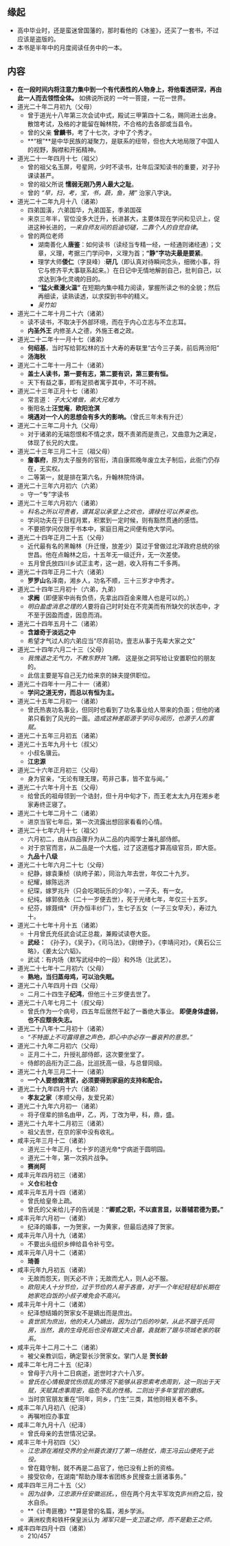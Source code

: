 ##  缘起
+ 高中毕业时，还是蛮迷曾国藩的，那时看他的《冰鉴》，还买了一套书，不过应该是盗版的。
+ 本书是半年中的月度阅读任务中的一本。

##  内容
+ **在一段时间内将注意力集中到一个有代表性的人物身上，将他看透研深，再由此一人而去领悟全体。** 如佛说所说的 一叶一菩提，一花一世界。
+ 道光二十年二月初九（父母）
	+ 曾于道光十八年第三次会试中式，殿试三甲第四十二名，赐同进士出身。散馆考试，及格的才能留在翰林院，不合格的去各部或当县令。
	+ 曾的父亲 **曾麟书**，考了十七次，才中了个秀才。
	+ **“根”**是中华民族的凝聚力，是联系的纽带，但也大大地局限了中国人的视野，胸襟和开拓精神。
+ 道光二十一年四月十七（祖父）
	+ 曾的祖父名玉屏，号星网，少时不读书，壮年后深知读书的重要，对子孙课读甚严。
	+ 曾的祖父所说 **懦弱无刚乃男人最大之耻**。
	+ 曾的 *“早，扫，考，宝，书，蔬，鱼，猪”* 治家八字诀。
+ 道光二十二年九月十八（诸弟）
	+ 四弟国潢，六弟国华，九弟国荃，季弟国葆
	+ 来京三年半，官位没多大迁升，长进甚大，主要体现在学问和见识上，促进这种长进的，*一来自师友间的启迪切磋，二靠个人的自觉自律*。
	+ 曾的两位老师
		+ 湖南善化人**唐鉴**：如何读书（读经当专精一经，一经通则诸经通）；文章，义理，考据三门学问中，义理为首；**“静”字功夫最是要紧**。
		+ 理学大师**倭仁**（字艮峰）:**研几**（即认真对待瞬间念头，细微小事，将它与修齐平大事联系起来。）在日记中无情地解剖自己，批判自己，以求达到净化灵魂的目的。
		+ **“猛火煮漫火温”** 在短期内集中精力阅读，掌握所读之书的全貌；然后再细读，读熟读透，以求探到书中的精义。
		+ *吴竹如*
+ 道光二十二年十月二十六（诸弟）
	+ 读不读书，不取决于外部环境，而在于内心立志与不立志耳。
	+ **内圣外王** 内修圣人之德，外施王者之政。
+ 道光二十二年十一月十七（诸弟）
	+ **何绍基**，当时写给郭松林的五十大寿的寿联里“古今三子美，前后两汾阳”
	+ **汤海秋**
+ 道光二十二年十一月二十（诸弟）
	+ **盖士人读书，第一要有志，第二要有识，第三要有恒。**
	+ 天下有益之事，即有足损者寓乎其中，不可不辨。
+ 道光二十三年正月十七（诸弟）
	+ 常言道： *子大父难做，弟大兄难为*
	+ 衡阳名士**汪觉庵**，**欧阳沧溟**
	+ **境遇对一个人的思想会有多大的影响。**（曾氏三年未有升迁）
+ 道光二十三年二月十九（父母）
	+ 对于诸弟的无端怨恨和不情之求，既不责弟而是责己，又曲意为之满足，体现了长兄的大度。
+ 道光二十三年三月二十三（祖父母）
	+ **詹事府**，原为太子服务的官衔，清自康熙晚年废立太子制后，此衙门仍存在，无实权。
	+ 二等第一，就是排在第六名，升翰林院侍讲。
+ 道光二十三年六月初六（六弟）
	+ 守一“专”字读书
+ 道光二十三年六月初六（诸弟）
	+ *科名之所以可贵者，谓其足以承堂上之欢也，谓禄仕可以养亲也。*
	+ 学问功夫在于日程月累，积累到一定时候，则有豁然贯通的感悟。
	+ 不要把学问仅限于书本中，家庭日用之间便有绝大学问。
+ 道光二十四年正月二十五（父母）
	+ 近代最有名的黑翰林（升迁慢，放差少）莫过于曾做过北洋政府总统的徐世昌。他在点翰林之后，十五年无一级迁升，无一次差使。
	+ 五月曾氏放四川乡试正主考，这一趟，收入将有二千多两。
+ 道光二十四年正月二十六（诸弟）
	+ **罗罗山**名泽南，湘乡人，功名不顺，三十三岁才中秀才。
+ 道光二十四年三月初十（六弟，九弟）
	+ **求阙**（即便家中尚有负债，先拿出四百金来赠人也是可以的。）
	+ *明白盈虚消息之理的人*要将自己时时处在不完美而有所缺欠的状态中，才不至于因盈而虚，因息而消。
+ 道光二十四年五月十二（诸弟）
	+ **含雄奇于淡远之中**
	+ 希望才气过人的六弟应当“尽弃前功，壹志从事于先辈大家之文”
+ 道光二十四年六月二十三（父母）
	+ *我愧退之无气力，不教东野共飞腾。* 这是张之洞写给让安置职位的朋友的。
	+ 此信主要是写自己无力给来京的妹夫提供职位。
+ 道光二十四年十一月二十一（诸弟）
	+ **学问之道无穷，而总以有恒为主。**
+ 道光二十五年二月初一（诸弟）
	+ 曾氏热衷功名事业，但同时也看到了功名事业给人带来的负面；但他的诸弟只看到了风光的一面。*造成这种差距源于学问与阅历，也源于人的禀赋。*
+ 道光二十五年三月初五（诸弟）
+ 道光二十五年九月十七（叔父）
	+ 小叔名骥云。
	+ **江忠源**
+ 道光二十六年正月初三（父母）
	+ 身为官亲，“无论有理无理，苟非己事，皆不宜与闻。”
+ 道光二十六年十月十五（父母）
	+ 给曾氏的祖母领到一个诰封，但十月中旬才下，而王老太太九月在湘乡老家寿终正寝了。
+ 道光二十七年二月十二（诸弟）
	+ 进京当官七年后，第一次流露出想回家看看的心情。
+ 道光二十七年六月十七（祖父）
	+ 六月初二，由从四品骤升为从二品的内阁学士兼礼部侍郎。
	+ 对于京官而言，从二品是一个大槛，过了这道槛才算高级官员，即大臣。
	+ **九品十八级**
+ 道光二十七年六月二十七（父母）
	+ 纪静，嫁袁秉桢（纨绔子弟），同治九年去世，年仅二十九岁。
	+ 纪耀，嫁陈远济 
	+ 纪琛，嫁罗兆升（只会吃喝玩乐的少年），一子夭，有一女。
	+ 纪纯，嫁郭依永（二十一岁便去世），死于光绪七年，年仅三十五岁。
	+ 纪芬，嫁聂缉*（开办恒丰纱厂），生七子五女（一子三女早夭），寿过九十。
+ 道光二十七年十月十五（诸弟）
	+ 十月曾氏充任武会试正总裁，兼殿试读卷大臣。
	+ **武经：** 《孙子》，《吴子》，《司马法》，《尉缭子》，《李靖问对》，《黄石公三略》，《姜太公六韬》。
	+ 武试：有内场（默写武经中的一段）和外场（比武艺）。
+ 道光二十七年十二月初六（父母）
	+ **熟地，当归蒸母鸡，可以治失眠。**
+ 道光二十八年四月十四（父母）
	+ 二月二十四生子**纪鸿**，但他三十三岁便去世了。
+ 道光二十八年七月二十（叔父母）
	+ 曾氏作为一个病号，四五年后居然干起了一番绝大事业。 **即便身体虚弱，也不应颓丧失志。**
+ 道光二十八年十二月初十（诸弟）
	+ *“不特面上不可露得意之声色，即心中亦必存一番哀矜的意思。”*
+ 道光二十九年二月初六（父母）
	+ 正月二十二，升授礼部侍郎，这次要坐堂了。
	+ 侍郎的品衔为正二品，比巡抚高一级，与总督同级。
+ 道光二十九年三月二十一（诸弟） 
	+ **一个人要想做清官，必须要得到家庭的支持和配合。**
+ 道光二十九年四月十六（诸弟）
	+ **孝友之家**（孝顺父母，友爱兄弟）
+ 道光二十九年六月初一（诸弟）
	+ 将子侄辈的排名由甲，乙，丙，丁改为甲，科，鼎，盛。
+ 道光二十九年十二月初三（诸弟）
	+ 祖父去世，在京的家中没有收礼。
+ 咸丰元年三月十二（诸弟）
	+ 道光三十年正月，七十岁的道光帝*宁病逝于圆明园。
	+ 道光二十年，第一次鸦片战争。
	+ **赛尚阿**
+ 咸丰元年四月初三（诸弟）
	+ **义仓**和**社仓**
+ 咸丰元年五月十四（诸弟）
	+ 曾氏给皇帝上疏。
	+ 曾氏的父亲给儿子的告诫是：**“卿贰之职，不以直言显，以善辅君德为要。”**
+ 咸丰元年六月初一（诸弟）
	+ 纪泽的婚事，一为贺家，一为黄家，但最后选择了贺家。
+ 咸丰元年八月十九（诸弟）
	+ 不要出头组织乡绅给县令补亏空。
+ 咸丰元年八月十二（诸弟）
	+ **琦善**
+ 咸丰元年九月初五（诸弟）
	+ 无故而怨天，则天必不许；无故而尤人，则人必不服。
	+ *欧阳夫人十分节俭，过于节俭的人易于吝啬，对于一个年纪轻轻却长期在她家吃白饭的小叔子难免会不高兴。*
+ 咸丰元年十月十二（诸弟）
	+ 纪泽想结婚的贺家女不是嫡出而是庶出。
	+ *袁世凯为庶出，他的夫人乃嫡出，因为过门后的吵架，从此不跟于氏同房，当然，袁的生母死后也没有跟丈夫合墓，袁就断了跟与项城老家的联系。*
+ 咸丰元年十二月二十二（诸弟）
	+ 被父亲教训后，确定娶长沙贺家女。掌门人是 **贺长龄**
+ 咸丰二年七月二十五（纪泽）
	+ 曾母于六月十二日病逝，逝世时才六十八岁。
	+ *曾氏在心情极度忧伤烦乱的情况下能够从容思索考虑周到，这一则出于天赋，天赋其虑事周密，临危不乱的性格。二则出于多年堂官的磨炼。*
	+ 当时京官朋友重在“同年，同乡，门生”三类，其他则相关者不多。
+ 咸丰二年八月初八（纪泽）
	+ 再嘱咐应办事宜
+ 咸丰二年九月十八（纪泽）
	+ 曾氏母亲的去世情况记录。
+ 咸丰三年十月初四（父）
	+ *江忠源在湘桂交界的全州蓑衣渡打了第一场胜仗，南王冯云山便死于此役。*
	+ 曾在籍守制，就不再是二品官了，他已没有上折的资格。 
	+ 接受钦命，在湖南“帮助办理本省团练乡民搜查土匪诸事务。”
+ 咸丰四年三月二十五（父）
	+ *因为战争，江忠源升任安徽巡抚。*，但在两个月太平军攻克庐州府之后，投水自杀。
	+ **《计粤匪檄》**算是曾的名篇，湘乡学派。
	+ 满洲权贵和铁杆保皇派认为 *湘军只是一支卫道之师，而不是勤王之师。*
+ 咸丰四年四月十四（诸弟）
	+ 210/457 